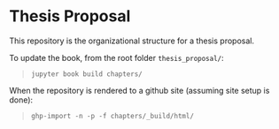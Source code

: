 # Thesis Proposal

This repository is the organizational structure for a thesis proposal.

To update the book, from the root folder `thesis_proposal/`:

>`jupyter book build chapters/`

When the repository is rendered to a github site (assuming site setup is done):

>`ghp-import -n -p -f chapters/_build/html/`
